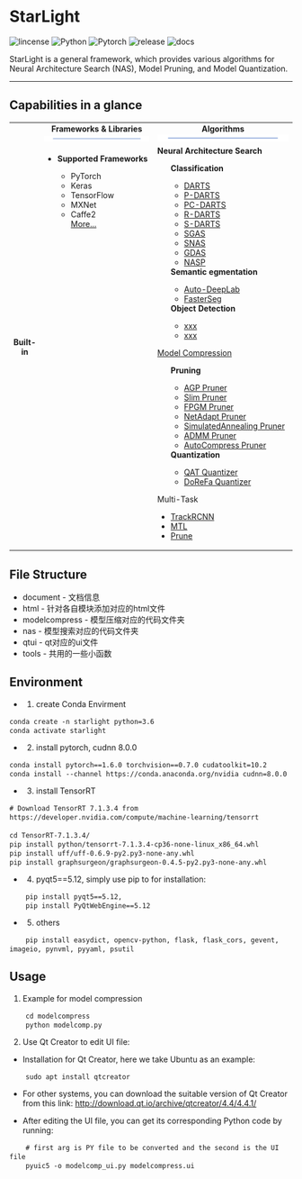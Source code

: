 # StarLight
![lincense](https://img.shields.io/badge/license-MIT-brightgreen)
![Python](https://img.shields.io/badge/Python-%3E%3D3.6-important)
![Pytorch](https://img.shields.io/badge/PyTorch-%3E%3D1.0-important)
![release](https://img.shields.io/badge/release-v1.0-informational)
![docs](https://img.shields.io/badge/docs-updating-ff69b4)

StarLight is a general framework, which provides various algorithms for Neural Architecture Search (NAS), Model Pruning, and Model Quantization. 

[comment]: <> (![image-20201206193807891]&#40;./docs/img/ans.png&#41;)

-----------



## Capabilities in a glance

<table>
  <tbody>
    <tr align="center" valign="bottom">
    <td>
      </td>
      <td>
        <b>Frameworks & Libraries</b>
        <img src="docs/img/bar.png"/>
      </td>
      <td>
        <b>Algorithms</b>
        <img src="docs/img/bar.png"/>
      </td>
    </tr>
    </tr>
    <tr valign="top">
    <td align="center" valign="middle">
    <b>Built-in</b>
      </td>
      <td>
      <ul><li><b>Supported Frameworks</b></li>
        <ul>
          <li>PyTorch</li>
          <li>Keras</li>
          <li>TensorFlow</li>
          <li>MXNet</li>
          <li>Caffe2</li>
          <a href="docs/en_US/SupportedFramework_Library.rst">More...</a><br/>
        </ul>
        </ul>
      </td>
      <td align="left" >
        <b>Neural Architecture Search</b>
        <ul>
          <b>Classification</b>
          <ul>
            <li><a href="docs/classification/DARTS.md">DARTS</a></li>
            <li><a href="docs/classification/P-DARTS.md">P-DARTS</a></li>
            <li><a href="docs/classification/PC-DARTS.md">PC-DARTS</a></li>
            <li><a href="docs/classification/R-DARTS.md">R-DARTS</a></li>
            <li><a href="docs/classification/S-DARTS.md">S-DARTS</a></li>
            <li><a href="docs/classification/SGAS.md">SGAS</a></li>
            <li><a href="docs/classification/SNAS.md">SNAS</a></li>
            <li><a href="docs/classification/GDAS.md">GDAS</a></li>
            <li><a href="docs/classification/NASP.md">NASP</a></li>
            </ul>
          <b>Semantic egmentation</b>
          <ul>
            <li><a href="docs/segmentation/Auto-DeepLab.md">Auto-DeepLab</a></li>
            <li><a href="docs/segmentation/FasterSeg.md">FasterSeg</a></li>
          </ul>
          <b>Object Detection</b>
            <ul>
              <li><a href="docs/en_US/Tuner/BuiltinTuner.rst#BOHB">xxx</a></li>
              <li><a href="docs/en_US/Tuner/BuiltinTuner.rst#TPE">xxx</a></li>
            </ul>
        </ul>
          <a href="docs/compression/compression.md">Model Compression</a>
          <ul>
            <b>Pruning</b>
            <ul>
              <li><a href="docs/en_US/Compression/Pruner.rst#agp-pruner">AGP Pruner</a></li>
              <li><a href="docs/en_US/Compression/Pruner.rst#slim-pruner">Slim Pruner</a></li>
              <li><a href="docs/en_US/Compression/Pruner.rst#fpgm-pruner">FPGM Pruner</a></li>
              <li><a href="docs/en_US/Compression/Pruner.rst#netadapt-pruner">NetAdapt Pruner</a></li>
              <li><a href="docs/en_US/Compression/Pruner.rst#simulatedannealing-pruner">SimulatedAnnealing Pruner</a></li>
              <li><a href="docs/en_US/Compression/Pruner.rst#admm-pruner">ADMM Pruner</a></li>
              <li><a href="docs/en_US/Compression/Pruner.rst#autocompress-pruner">AutoCompress Pruner</a></li>
            </ul>
            <b>Quantization</b>
            <ul>
              <li><a href="docs/en_US/Compression/Quantizer.rst#qat-quantizer">QAT Quantizer</a></li>
              <li><a href="docs/en_US/Compression/Quantizer.rst#dorefa-quantizer">DoReFa Quantizer</a></li>
            </ul>
          </ul>
          <a>Multi-Task</a>
            <ul>
              <li><a href="docs/multi-task/TrackRCNN.md">TrackRCNN</a></li>
              <li><a href="docs/multi-task/MTL.md">MTL</a></li>
              <li><a href="docs/multi-task/Prune.md">Prune</a></li>
            </ul>
            
[comment]: <> (      </td>)

[comment]: <> (    </tr>)
  </tbody>
</table>

## File Structure

- document - 文档信息
- html - 针对各自模块添加对应的html文件
- modelcompress - 模型压缩对应的代码文件夹
- nas - 模型搜索对应的代码文件夹
- qtui - qt对应的ui文件
- tools - 共用的一些小函数


## Environment

- 1. create Conda Envirment

```
conda create -n starlight python=3.6
conda activate starlight
```

- 2. install pytorch, cudnn 8.0.0

```
conda install pytorch==1.6.0 torchvision==0.7.0 cudatoolkit=10.2
conda install --channel https://conda.anaconda.org/nvidia cudnn=8.0.0
```

- 3. install TensorRT

```
# Download TensorRT 7.1.3.4 from https://developer.nvidia.com/compute/machine-learning/tensorrt 

cd TensorRT-7.1.3.4/ 
pip install python/tensorrt-7.1.3.4-cp36-none-linux_x86_64.whl
pip install uff/uff-0.6.9-py2.py3-none-any.whl
pip install graphsurgeon/graphsurgeon-0.4.5-py2.py3-none-any.whl
```


- 4. pyqt5==5.12, simply use pip to for installation: 

```shell
    pip install pyqt5==5.12,
    pip install PyQtWebEngine==5.12	
```

- 5. others

```shell
    pip install easydict, opencv-python, flask, flask_cors, gevent, imageio, pynvml, pyyaml, psutil
```

## Usage

1. Example for model compression
```shell
    cd modelcompress
    python modelcomp.py
```

2. Use Qt Creator to edit UI file:

- Installation for Qt Creator, here we take Ubuntu as an example:

```shell
    sudo apt install qtcreator
```

- For other systems, you can download the suitable version of Qt Creator from this link: <http://download.qt.io/archive/qtcreator/4.4/4.4.1/>

- After editing the UI file, you can get its corresponding Python code by running:

```shell
    # first arg is PY file to be converted and the second is the UI file
    pyuic5 -o modelcomp_ui.py modelcompress.ui 
```



